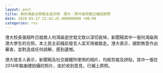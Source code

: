 ```yaml
---
layout: post
title: 與何鴻燊合照裁走梁天琦　港大：照片經剪裁已補回原照
date: 2020-05-27 22:42:25.000000000 +08:00
categories: rss
---
```


港大校長張翔昨日就商人何鴻燊逝世發文致以深切哀悼，新聞稿其中一張何鴻燊與港大學生的合照，本土民主前綫前發言人梁天琦被裁走。港大表示，絕對無意作出審查，並對造成任何誤解，感到遺憾。

港大發言人表示，新聞稿及社交媒體所使用的相片，均經剪裁及拼貼，其中一張在2014年銘謝禮拍攝的照片，由於收到意見，已補上原照。

